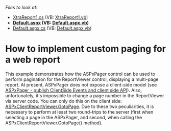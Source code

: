 <!-- default file list -->
*Files to look at*:

* [XtraReport1.cs](./CS/WebSite/App_Code/XtraReport1.cs) (VB: [XtraReport1.vb](./VB/WebSite/App_Code/XtraReport1.vb))
* **[Default.aspx](./CS/WebSite/Default.aspx) (VB: [Default.aspx.vb](./VB/WebSite/Default.aspx.vb))**
* [Default.aspx.cs](./CS/WebSite/Default.aspx.cs) (VB: [Default.aspx.vb](./VB/WebSite/Default.aspx.vb))
<!-- default file list end -->
# How to implement custom paging for a web report


<p>This example demonstrates how the ASPxPager control can be used to perform pagination for the ReportViewer control, displaying a multi-page report. At present, ASPxPager does not expose a client-side model (see <a href="https://www.devexpress.com/Support/Center/p/S18028">ASPxPager - publish ClientSide Events and client side API</a>). Also, unfortunately, it's impossible to change a page number in the ReportViewer via server code. You can only do this on the client side: <a href="http://documentation.devexpress.com/#XtraReports/DevExpressXtraReportsWebScriptsASPxClientReportViewer_GotoPagetopic">ASPxClientReportViewer.GotoPage</a>. Due to these two peculiarities, it is necessary to perform at least two round-trips to the server (first when selecting a page in the ASPxPager, and second, when calling the ASPxClientReportViewer.GotoPage() method).</p>

<br/>


